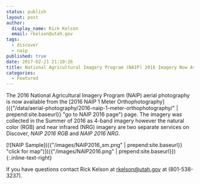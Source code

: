 ```yaml
---
status: publish
layout: post
author:
  display_name: Rick Kelson
  email: rkelson@utah.gov
tags:
  - discover
  - naip
published: true
date: 2017-02-21 21:10:26
title: National Agricultural Imagery Program (NAIP) 2016 Imagery Now Available
categories:
  - Featured
---
```


The 2016 National Agricultural Imagery Program (NAIP) aerial photography is now available from the [2016 NAIP 1 Meter Orthophotography]({{"/data/aerial-photography/2016-naip-1-meter-orthophotography/" | prepend:site.baseurl}} "go to NAIP 2016 page") page. The imagery
was collected in the Summer of 2016 as 4-band imagery however the natural color (RGB) and near infrared (NRG) imagery are
two separate services on Discover, _NAIP 2016 RGB_ and _NAIP 2016 NRG_.

[![NAIP Sample]({{"/images/NAIP2016_sm.png" | prepend:site.baseurl}} "click for map")]({{"/images/NAIP2016.png" | prepend:site.baseurl}})
{:.inline-text-right}

If you have questions contact Rick Kelson at [rkelson@utah.gov](mailto:rkelson@utah.gov) at (801-538-3237).
